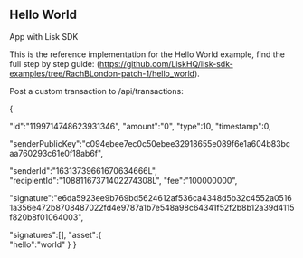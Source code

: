 ## Hello World
 App with Lisk SDK

This is the reference implementation for the Hello World example, find the full step by step guide: 
(https://github.com/LiskHQ/lisk-sdk-examples/tree/RachBLondon-patch-1/hello_world).


Post a custom transaction to /api/transactions:




{  
   

"id":"1199714748623931346",
   "amount":"0",
   "type":10,
   "timestamp":0,
   
"senderPublicKey":"c094ebee7ec0c50ebee32918655e089f6e1a604b83bcaa760293c61e0f18ab6f",
   
"senderId":"16313739661670634666L",
   "recipientId":"10881167371402274308L",
   "fee":"100000000",
   
"signature":"e6da5923ee9b769bd5624612af536ca4348d5b32c4552a05161a356e472b8708487022fd4e9787a1b7e548a98c64341f52f2b8b12a39d4115f820b8f01064003",
   
"signatures":[],
   "asset":{  
      "hello":"world"
   }
}
```

